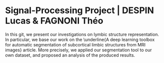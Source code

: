 # Signal-Processing Project | DESPIN Lucas & FAGNONI Théo
In this git, we present our investigations on lymbic structure representation.
In particular, we base our work on the \underline{A deep learning toolbox for automatic segmentation of subcortical limbic structures from MRI images} article.
More precisely, we applied our segmentation tool to our own dataset, and proposed an analysis of the produced results.